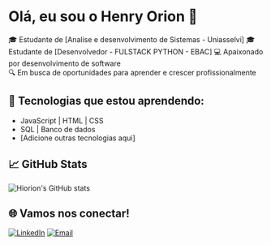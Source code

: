 # Olá, eu sou o Henry Orion 👋

🎓 Estudante de [Analise e desenvolvimento de Sistemas - Uniasselvi] 
🎓 Estudante de [Desenvolvedor - FULSTACK PYTHON - EBAC] 
💻 Apaixonado por desenvolvimento de software  
🔍 Em busca de oportunidades para aprender e crescer profissionalmente  

## 🚀 Tecnologias que estou aprendendo:
- JavaScript | HTML | CSS
- SQL | Banco de dados
- [Adicione outras tecnologias aqui]

## 📈 GitHub Stats
![Hiorion's GitHub stats](https://github-readme-stats.vercel.app/api?username=hiorion&show_icons=true&theme=radical)

## 🌐 Vamos nos conectar!
[![LinkedIn](https://img.shields.io/badge/-LinkedIn-blue?style=flat-square&logo=linkedin)](https://www.linkedin.com/in/henry-orion-a6960b34/)
[![Email](https://img.shields.io/badge/-Email-red?style=flat-square&logo=gmail&logoColor=white)](mailto:hen.orion@gmail.com)
